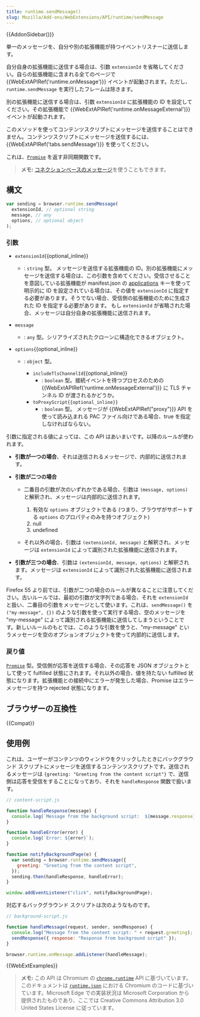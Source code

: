 ```yaml
---
title: runtime.sendMessage()
slug: Mozilla/Add-ons/WebExtensions/API/runtime/sendMessage
---
```


{{AddonSidebar()}}

単一のメッセージを、自分や別の拡張機能が持つイベントリスナーに送信します。

自分自身の拡張機能に送信する場合は、引数 `extensionId` を省略してください。自らの拡張機能に含まれる全てのページで {{WebExtAPIRef('runtime.onMessage')}} イベントが起動されます。ただし、`runtime.sendMessage` を実行したフレームは除きます。

別の拡張機能に送信する場合は、引数 `extensionId` に拡張機能の ID を設定してください。その拡張機能で {{WebExtAPIRef('runtime.onMessageExternal')}} イベントが起動されます。

このメソッドを使ってコンテンツスクリプトにメッセージを送信することはできません。コンテンツスクリプトにメッセージを送信するには、{{WebExtAPIRef('tabs.sendMessage')}} を使ってください。

これは、[`Promise`](/ja/docs/Web/JavaScript/Reference/Global_Objects/Promise) を返す非同期関数です。

> **メモ:** [コネクションベースのメッセージ](/ja/docs/Mozilla/Add-ons/WebExtensions/Content_scripts#Connection-based_messaging)を使うこともできます。

## 構文

```js
var sending = browser.runtime.sendMessage(
  extensionId, // optional string
  message, // any
  options, // optional object
);
```

### 引数

- `extensionId`{{optional_inline}}
  - : `string` 型。 メッセージを送信する拡張機能の ID。別の拡張機能にメッセージを送信する場合は、この引数を含めてください。受信させることを意図している拡張機能が manifest.json の [applications](/ja/docs/Mozilla/Add-ons/WebExtensions/manifest.json/applications) キーを使って明示的に ID を設定されている場合は、その値を `extensionId` に指定する必要があります。そうでない場合、受信側の拡張機能のために生成された ID を指定する必要があります。
    もし `extensionId` が省略された場合、メッセージは自分自身の拡張機能に送信されます。
- `message`
  - : `any` 型。シリアライズされたクローンに構造化できるオブジェクト。
- `options`{{optional_inline}}

  - : `object` 型。

    - `includeTlsChannelId`{{optional_inline}}
      - : `boolean` 型。接続イベントを待つプロセスのための {{WebExtAPIRef('runtime.onMessageExternal')}} に TLS チャンネル ID が渡されるかどうか。
    - `toProxyScript{{optional_inline}}`
      - : `boolean` 型。 メッセージが {{WebExtAPIRef("proxy")}} API を使って読み込まれる PAC ファイル向けである場合、true を指定しなければならない。

引数に指定される値によっては、この API はあいまいです。以降のルールが使われます。

- **引数が一つの場合**、それは送信されるメッセージで、内部的に送信されます。
- **引数が二つの場合**

  - 二番目の引数が次のいずれかである場合、引数は `(message, options)` と解釈され、メッセージは内部的に送信されます。

    1. 有効な `options` オブジェクトである (つまり、ブラウザがサポートする `options` のプロパティのみを持つオブジェクト)
    2. null
    3. undefined

  - それ以外の場合、引数は `(extensionId, message)` と解釈され、メッセージは `extensionId` によって識別された拡張機能に送信されます。

- **引数が三つの場合**、引数は `(extensionId, message, options)` と解釈されます。メッセージは `extensionId` によって識別された拡張機能に送信されます。

Firefox 55 より前では、引数が二つの場合のルールが異なることに注意してください。古いルールでは、最初の引数が文字列である場合、それを `extensionId` と扱い、二番目の引数をメッセージとして使います。これは、`sendMessage()` を `("my-message", {})` のような引数を使って実行する場合、空のメッセージを "my-message" によって識別される拡張機能に送信してしまうということです。新しいルールのもとでは、このような引数を使うと、"my-message" というメッセージを空のオプションオブジェクトを使って内部的に送信します。

### 戻り値

[`Promise`](/ja/docs/Web/JavaScript/Reference/Global_Objects/Promise) 型。受信側が応答を送信する場合、その応答を JSON オブジェクトとして使って fulfilled 状態にされます。それ以外の場合、値を持たない fulfilled 状態になります。拡張機能との接続中にエラーが発生した場合、Promise はエラーメッセージを持つ rejected 状態になります。

## ブラウザーの互換性

{{Compat}}

## 使用例

これは、ユーザーがコンテンツのウィンドウをクリックしたときにバックグラウンド スクリプトにメッセージを送信するコンテンツスクリプトです。送信されるメッセージは `{greeting: "Greeting from the content script"}` で、送信側は応答を受信をすることになっており、それを `handleResponse` 関数で扱います。

```js
// content-script.js

function handleResponse(message) {
  console.log(`Message from the background script:  ${message.response}`);
}

function handleError(error) {
  console.log(`Error: ${error}`);
}

function notifyBackgroundPage(e) {
  var sending = browser.runtime.sendMessage({
    greeting: "Greeting from the content script",
  });
  sending.then(handleResponse, handleError);
}

window.addEventListener("click", notifyBackgroundPage);
```

対応するバックグラウンド スクリプトは次のようなものです。

```js
// background-script.js

function handleMessage(request, sender, sendResponse) {
  console.log("Message from the content script: " + request.greeting);
  sendResponse({ response: "Response from background script" });
}

browser.runtime.onMessage.addListener(handleMessage);
```

{{WebExtExamples}}

> **メモ:** この API は Chromium の [`chrome.runtime`](https://developer.chrome.com/extensions/runtime#method-sendMessage) API に基づいています。このドキュメントは [`runtime.json`](https://chromium.googlesource.com/chromium/src/+/master/extensions/common/api/runtime.json) における Chromium のコードに基づいています。Microsoft Edge での実装状況は Microsoft Corporation から提供されたものであり、ここでは Creative Commons Attribution 3.0 United States License に従っています。

<!--
// Copyright 2015 The Chromium Authors. All rights reserved.
//
// Redistribution and use in source and binary forms, with or without
// modification, are permitted provided that the following conditions are
// met:
//
//    * Redistributions of source code must retain the above copyright
// notice, this list of conditions and the following disclaimer.
//    * Redistributions in binary form must reproduce the above
// copyright notice, this list of conditions and the following disclaimer
// in the documentation and/or other materials provided with the
// distribution.
//    * Neither the name of Google Inc. nor the names of its
// contributors may be used to endorse or promote products derived from
// this software without specific prior written permission.
//
// THIS SOFTWARE IS PROVIDED BY THE COPYRIGHT HOLDERS AND CONTRIBUTORS
// "AS IS" AND ANY EXPRESS OR IMPLIED WARRANTIES, INCLUDING, BUT NOT
// LIMITED TO, THE IMPLIED WARRANTIES OF MERCHANTABILITY AND FITNESS FOR
// A PARTICULAR PURPOSE ARE DISCLAIMED. IN NO EVENT SHALL THE COPYRIGHT
// OWNER OR CONTRIBUTORS BE LIABLE FOR ANY DIRECT, INDIRECT, INCIDENTAL,
// SPECIAL, EXEMPLARY, OR CONSEQUENTIAL DAMAGES (INCLUDING, BUT NOT
// LIMITED TO, PROCUREMENT OF SUBSTITUTE GOODS OR SERVICES; LOSS OF USE,
// DATA, OR PROFITS; OR BUSINESS INTERRUPTION) HOWEVER CAUSED AND ON ANY
// THEORY OF LIABILITY, WHETHER IN CONTRACT, STRICT LIABILITY, OR TORT
// (INCLUDING NEGLIGENCE OR OTHERWISE) ARISING IN ANY WAY OUT OF THE USE
// OF THIS SOFTWARE, EVEN IF ADVISED OF THE POSSIBILITY OF SUCH DAMAGE.
-->
